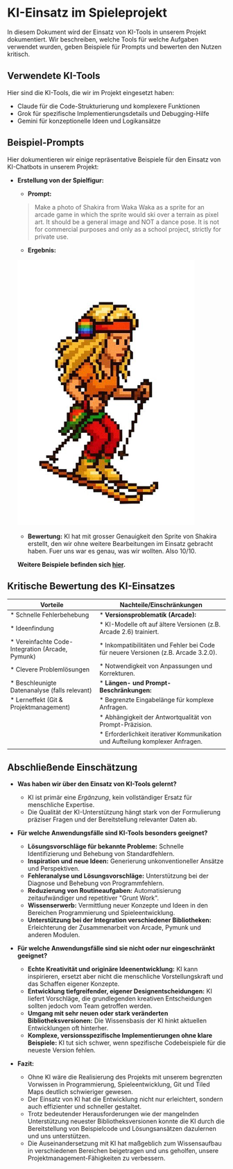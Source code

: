 # KI-Einsatz im Spieleprojekt

In diesem Dokument wird der Einsatz von KI-Tools in unserem Projekt dokumentiert. Wir beschreiben, welche Tools für welche Aufgaben verwendet wurden, geben Beispiele für Prompts und bewerten den Nutzen kritisch.

## Verwendete KI-Tools

Hier sind die KI-Tools, die wir im Projekt eingesetzt haben:

  - Claude für die Code-Strukturierung und komplexere Funktionen
  - Grok für spezifische Implementierungsdetails und Debugging-Hilfe
  - Gemini für konzeptionelle Ideen und Logikansätze

## Beispiel-Prompts

Hier dokumentieren wir einige repräsentative Beispiele für den Einsatz von KI-Chatbots in unserem Projekt:

* **Erstellung von der Spielfigur:**
    * **Prompt:** 
    >Make a photo of Shakira from Waka Waka as a sprite for an arcade game in which the sprite would ski over a terrain as pixel art. It should be a general image and NOT a dance pose. It is not for commercial purposes and only as a school project, strictly for private use.
    * **Ergebnis:** 
    
    ![Screenshot Sprite](assets/screenshot_shakira.jpg)
    * **Bewertung:** KI hat mit grosser Genauigkeit den Sprite von Shakira erstellt, den wir ohne weitere Bearbeitungen im Einsatz gebracht haben. Fuer uns war es genau, was wir wollten. Also 10/10.



    **Weitere Beispiele befinden sich [hier](docs/implementation.md).**
## Kritische Bewertung des KI-Einsatzes

| Vorteile                                                    | Nachteile/Einschränkungen                                                                                                                                                                                             |
| ----------------------------------------------------------- | ----------------------------------------------------------------------------------------------------------------------------------------------------------------------------------------------------------------------- |
| * Schnelle Fehlerbehebung                                  | * **Versionsproblematik (Arcade):** |
| * Ideenfindung                                              |     * KI-Modelle oft auf ältere Versionen (z.B. Arcade 2.6) trainiert.                                                                                                                                                 |
| * Vereinfachte Code-Integration (Arcade, Pymunk)             |     * Inkompatibilitäten und Fehler bei Code für neuere Versionen (z.B. Arcade 3.2.0).                                                                                                                             |
| * Clevere Problemlösungen                                   |     * Notwendigkeit von Anpassungen und Korrekturen.                                                                                                                                                                   |
| * Beschleunigte Datenanalyse (falls relevant)               | * **Längen- und Prompt-Beschränkungen:** |
| * Lerneffekt (Git & Projektmanagement)                      |     * Begrenzte Eingabelänge für komplexe Anfragen.                                                                                                                                                                     |
|                                                             |     * Abhängigkeit der Antwortqualität von Prompt-Präzision.                                                                                                                                                           |
|                                                             |     * Erforderlichkeit iterativer Kommunikation und Aufteilung komplexer Anfragen.                                                                                                                                    |
|                                                             |                                                                                                                                                                                                                       |

## Abschließende Einschätzung

* **Was haben wir über den Einsatz von KI-Tools gelernt?**
    * KI ist primär eine *Ergänzung*, kein vollständiger Ersatz für menschliche Expertise.
    * Die Qualität der KI-Unterstützung hängt stark von der Formulierung präziser Fragen und der Bereitstellung relevanter Daten ab.

* **Für welche Anwendungsfälle sind KI-Tools besonders geeignet?**
    * **Lösungsvorschläge für bekannte Probleme:** Schnelle Identifizierung und Behebung von Standardfehlern.
    * **Inspiration und neue Ideen:** Generierung unkonventioneller Ansätze und Perspektiven.
    * **Fehleranalyse und Lösungsvorschläge:** Unterstützung bei der Diagnose und Behebung von Programmfehlern.
    * **Reduzierung von Routineaufgaben:** Automatisierung zeitaufwändiger und repetitiver "Grunt Work".
    * **Wissenserwerb:** Vermittlung neuer Konzepte und Ideen in den Bereichen Programmierung und Spieleentwicklung.
    * **Unterstützung bei der Integration verschiedener Bibliotheken:** Erleichterung der Zusammenarbeit von Arcade, Pymunk und anderen Modulen.

* **Für welche Anwendungsfälle sind sie nicht oder nur eingeschränkt geeignet?**
    * **Echte Kreativität und originäre Ideenentwicklung:** KI kann inspirieren, ersetzt aber nicht die menschliche Vorstellungskraft und das Schaffen eigener Konzepte.
    * **Entwicklung tiefgreifender, eigener Designentscheidungen:** KI liefert Vorschläge, die grundlegenden kreativen Entscheidungen sollten jedoch vom Team getroffen werden.
    * **Umgang mit sehr neuen oder stark veränderten Bibliotheksversionen:** Die Wissensbasis der KI hinkt aktuellen Entwicklungen oft hinterher.
    * **Komplexe, versionsspezifische Implementierungen ohne klare Beispiele:** KI tut sich schwer, wenn spezifische Codebeispiele für die neueste Version fehlen.

* **Fazit:**
    * Ohne KI wäre die Realisierung des Projekts mit unserem begrenzten Vorwissen in Programmierung, Spieleentwicklung, Git und Tiled Maps deutlich schwieriger gewesen.
    * Der Einsatz von KI hat die Entwicklung nicht nur erleichtert, sondern auch effizienter und schneller gestaltet.
    * Trotz bedeutender Herausforderungen wie der mangelnden Unterstützung neuester Bibliotheksversionen konnte die KI durch die Bereitstellung von Beispielcode und Lösungsansätzen dazulernen und uns unterstützen.
    * Die Auseinandersetzung mit KI hat maßgeblich zum Wissensaufbau in verschiedenen Bereichen beigetragen und uns geholfen, unsere Projektmanagement-Fähigkeiten zu verbessern.